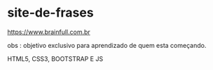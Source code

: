 # site-de-frases
https://www.brainfull.com.br



obs : objetivo exclusivo para aprendizado de quem esta começando.

HTML5, CSS3, BOOTSTRAP E JS


